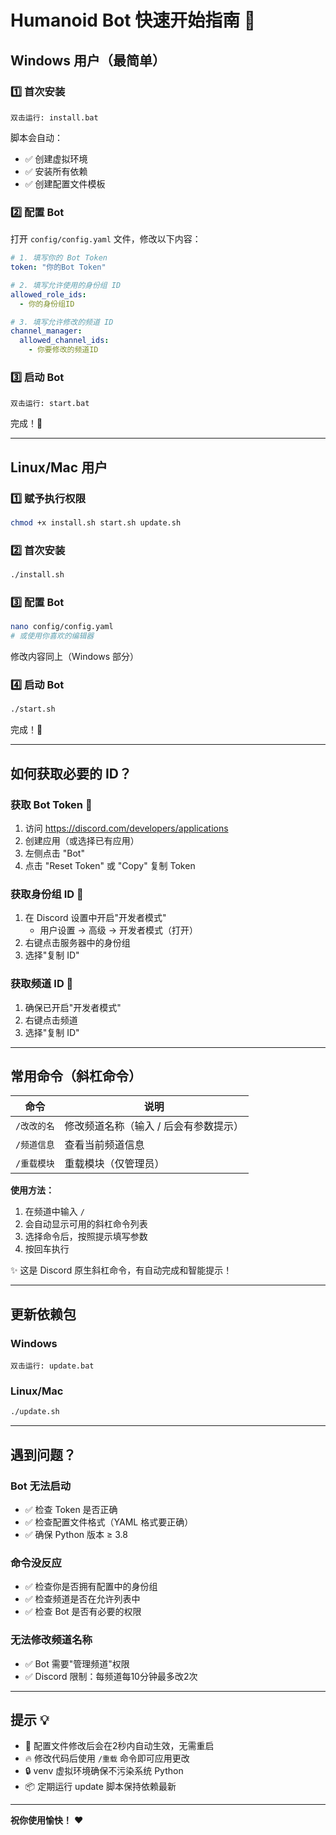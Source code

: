 # Humanoid Bot 快速开始指南 🚀

## Windows 用户（最简单）

### 1️⃣ 首次安装
```
双击运行: install.bat
```
脚本会自动：
- ✅ 创建虚拟环境
- ✅ 安装所有依赖
- ✅ 创建配置文件模板

### 2️⃣ 配置 Bot
打开 `config/config.yaml` 文件，修改以下内容：

```yaml
# 1. 填写你的 Bot Token
token: "你的Bot Token"

# 2. 填写允许使用的身份组 ID
allowed_role_ids:
  - 你的身份组ID

# 3. 填写允许修改的频道 ID
channel_manager:
  allowed_channel_ids:
    - 你要修改的频道ID
```

### 3️⃣ 启动 Bot
```
双击运行: start.bat
```

完成！🎉

---

## Linux/Mac 用户

### 1️⃣ 赋予执行权限
```bash
chmod +x install.sh start.sh update.sh
```

### 2️⃣ 首次安装
```bash
./install.sh
```

### 3️⃣ 配置 Bot
```bash
nano config/config.yaml
# 或使用你喜欢的编辑器
```

修改内容同上（Windows 部分）

### 4️⃣ 启动 Bot
```bash
./start.sh
```

完成！🎉

---

## 如何获取必要的 ID？

### 获取 Bot Token 🔑
1. 访问 https://discord.com/developers/applications
2. 创建应用（或选择已有应用）
3. 左侧点击 "Bot"
4. 点击 "Reset Token" 或 "Copy" 复制 Token

### 获取身份组 ID 👥
1. 在 Discord 设置中开启"开发者模式"
   - 用户设置 → 高级 → 开发者模式（打开）
2. 右键点击服务器中的身份组
3. 选择"复制 ID"

### 获取频道 ID 💬
1. 确保已开启"开发者模式"
2. 右键点击频道
3. 选择"复制 ID"

---

## 常用命令（斜杠命令）

| 命令 | 说明 |
|------|------|
| `/改改的名` | 修改频道名称（输入 / 后会有参数提示） |
| `/频道信息` | 查看当前频道信息 |
| `/重载模块` | 重载模块（仅管理员） |

**使用方法：**
1. 在频道中输入 `/` 
2. 会自动显示可用的斜杠命令列表
3. 选择命令后，按照提示填写参数
4. 按回车执行

✨ 这是 Discord 原生斜杠命令，有自动完成和智能提示！

---

## 更新依赖包

### Windows
```
双击运行: update.bat
```

### Linux/Mac
```bash
./update.sh
```

---

## 遇到问题？

### Bot 无法启动
- ✅ 检查 Token 是否正确
- ✅ 检查配置文件格式（YAML 格式要正确）
- ✅ 确保 Python 版本 ≥ 3.8

### 命令没反应
- ✅ 检查你是否拥有配置中的身份组
- ✅ 检查频道是否在允许列表中
- ✅ 检查 Bot 是否有必要的权限

### 无法修改频道名称
- ✅ Bot 需要"管理频道"权限
- ✅ Discord 限制：每频道每10分钟最多改2次

---

## 提示 💡

- 📝 配置文件修改后会在2秒内自动生效，无需重启
- 🔥 修改代码后使用 `/重载` 命令即可应用更改
- 🔒 venv 虚拟环境确保不污染系统 Python
- 📦 定期运行 update 脚本保持依赖最新

---

**祝你使用愉快！** ❤️

